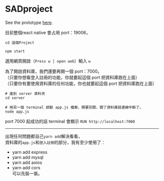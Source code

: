 # SADproject

See the prototype [here](https://www.figma.com/file/iK8R0LcVT7Mw7beRKZHCDj/SAD-basketball-dataCollection?node-id=35%3A0).


目前整個react native 會占用 port：19006， 
```
cd 這個Project

npm start
```
選用網頁開啟（`Press w │ open web`）輸入 `w`


為了開啟資料庫，我們還要再開一個 port：7000。  
（只要你想看登入註冊的功能，你就要起這個 port 把資料庫跑在上面）  
（只要你有要使用資料庫的任何功能，你也就要起這個 port 把資料庫跑在上面）  
```
# 進到 server 資料夾
cd server

# 用另一個 terminal 啟動 app.js 檔案，開著別關，關了資料庫就連線中斷了。
node app.js 
```
port 7000 起成功的話 terminal 會顯示 `RUN http://localhost:7000`  

---
出現任何問題都自己`yarn add`解決看看，  
資料庫的`app.js`和`登入註冊`的部分，我有至少使用了：  
* yarn add express
* yarn add mysql
* yarn add axios
* yarn add cors  
可以先裝一裝。
